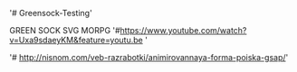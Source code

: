 '# Greensock-Testing' 

GREEN SOCK SVG MORPG 
'#https://www.youtube.com/watch?v=Uxa9sdaeyKM&feature=youtu.be '

'# http://nisnom.com/veb-razrabotki/animirovannaya-forma-poiska-gsap/' 